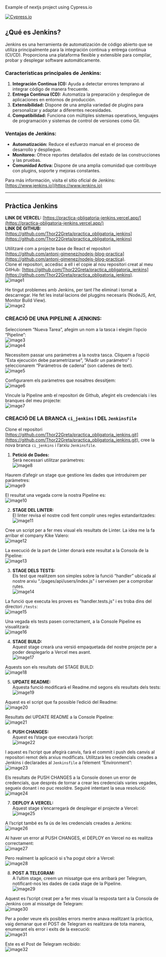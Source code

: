 Example of nextjs project using Cypress.io

<!---Start place for the badge -->
[![Cypress.io](https://img.shields.io/badge/tested%20with-Cypress-04C38E.svg)](https://www.cypress.io/)

<!---End place for the badge -->

## ¿Qué es Jenkins?

Jenkins es una herramienta de automatización de código abierto que se utiliza principalmente para la integración continua y entrega continua (CI/CD). Proporciona una plataforma flexible y extensible para compilar, probar y desplegar software automáticamente. 

### Características principales de Jenkins:
1. **Integración Continua (CI):** Ayuda a detectar errores temprano al integrar código de manera frecuente.
2. **Entrega Continua (CD):** Automatiza la preparación y despliegue de aplicaciones en entornos de producción.
3. **Extensibilidad:** Dispone de una amplia variedad de plugins para personalizar y adaptar a diferentes necesidades.
4. **Compatibilidad:** Funciona con múltiples sistemas operativos, lenguajes de programación y sistemas de control de versiones como Git.

### Ventajas de Jenkins:
- **Automatización:** Reduce el esfuerzo manual en el proceso de desarrollo y despliegue.
- **Monitoreo:** Ofrece reportes detallados del estado de las construcciones y las pruebas.
- **Comunidad Activa:** Dispone de una amplia comunidad que contribuye con plugins, soporte y mejoras constantes.

Para más información, visita el sitio oficial de Jenkins: [https://www.jenkins.io](https://www.jenkins.io)

---

## Pràctica Jenkins

**LINK DE VERCEL:** [https://practica-obligatoria-jenkins.vercel.app/](https://practica-obligatoria-jenkins.vercel.app/)  
**LINK DE GITHUB:** [https://github.com/Thor22Greta/practica_obligatoria_jenkins](https://github.com/Thor22Greta/practica_obligatoria_jenkins)  

Utilitzaré com a projecte base de React el repositori [https://github.com/antoni-gimenez/nodejs-blog-practica](https://github.com/antoni-gimenez/nodejs-blog-practica).  
Clone el repositori, accedisc a ell i el copie al nou repositori creat al meu GitHub: [https://github.com/Thor22Greta/practica_obligatoria_jenkins](https://github.com/Thor22Greta/practica_obligatoria_jenkins).  
![image1](images/image1.jpg)  

He tingut problemes amb Jenkins, per tant l’he eliminat i tornat a descarregar. He fet les instal·lacions del pluggins necesaris (NodeJS, Ant, Monitor Build View).  
![image2](images/image2.jpg)  

### CREACIÓ DE UNA PIPELINE A JENKINS:
Seleccionem “Nueva Tarea”, afegim un nom a la tasca i elegim l’opcio “Pipeline”:  
![image3](images/image3.jpg)  
![image4](images/image4.jpg)  

Necessitem passar uns parámetres a la nostra tasca. Cliquem a l’opció “Esta ejecución debe parametrizarse”, ”Añadir un parámetro” i seleccionarem “Parámetros de cadena” (son cadenes de text).  
![image5](images/image5.jpg)  

Configurarem els paràmetres que nosaltres dessitjem:  
![image6](images/image6.jpg)  

Vincule la Pipeline amb el repositori de Github, afegint els credencials i les branques del meu projecte:  
![image7](images/image7.jpg)  

### CREACIÓ DE LA BRANCA `ci_jenkins` I DEL `Jenkinsfile`
Clone el repositori [https://github.com/Thor22Greta/practica_obligatoria_jenkins.git](https://github.com/Thor22Greta/practica_obligatoria_jenkins.git), cree la nova branca `ci_jenkins` i l’arxiu `Jenkinsfile`.  

1. **Petició de Dades:**  
Serà necessari utilitzar paràmetres:  
![image8](images/image8.jpg)  

Haurem d’afegir un stage que gestione les dades que introduirem per paràmetres:  
![image9](images/image9.jpg)  

El resultat una vegada corre la nostra Pipeline es:  
![image10](images/image10.jpg)  

2. **STAGE DEL LINTER:**  
El linter revisa el nostre codi fent complir unes regles estandaritzades:  
![image11](images/image11.jpg)  

Cree un script per a fer mes visual els resultats de Linter. La idea me la fa arribar el company Kike Valero:  
![image12](images/image12.jpg)  

La execució de la part de Linter donarà este resultat a la Consola de la Pipeline:  
![image13](images/image13.jpg)  

3. **STAGE DELS TESTS:**  
Els test que realitzem son simples sobre la funció “handler” ubicada al nostre arxiu “./pages/api/users/index.js” i serveixen per a comprobar rutes.  
![image14](images/image14.jpg)  

La funció que executa les proves es ”handler.tests.js” i es troba dins del directori `/tests`:  
![image15](images/image15.jpg)  

Una vegada els tests pasen correctament, a la Console Pipeline es visualitzarà:  
![image16](images/image16.jpg)  

4. **STAGE BUILD:**  
Aquest stage crearà una versió empaquetada del nostre projecte per a poder desplegarlo a Vercel mes avant.  
![image17](images/image17.jpg)  

Aquests son els resultats del STAGE BUILD:  
![image18](images/image18.jpg)  

5. **UPDATE README:**  
Aquesta funció modificarà el Readme.md segons els resultats dels tests:  
![image19](images/image19.jpg)  

Aquest es el script que fa possible l’edició del Readme:  
![image20](images/image20.jpg)  

Resultats del UPDATE README a la Console Pipeline:  
![image21](images/image21.jpg)  

6. **PUSH CHANGES:**  
Aquest es l’stage que executarà l’script:  
![image22](images/image22.jpg)  

I aquest es l’script que afegirà canvis, farà el commit i push dels canvis al repositori remot dels arxius modificats. Utilitzarà les credencials creades a Jenkins i declarades al `Jenkinsfile` a l’element “Environment”:  
![image23](images/image23.jpg)  

Els resultats de PUSH CHANGES a la Console donen un error de credencials, que després de tornar a crear les credencials varies vegades, segueix donant i no puc resoldre. Seguiré intentant la seua resolució:  
![image24](images/image24.jpg)  

7. **DEPLOY A VERCEL:**  
Aquest stage s’encarregarà de desplegar el projecte a Vercel:  
![image25](images/image25.jpg)  

A l’script també es fa ús de les credencials creades a Jenkins:  
![image26](images/image26.jpg)  

Al haver un error al PUSH CHANGES, el DEPLOY en Vercel no es realitza correctament:  
![image27](images/image27.jpg)  

Pero realment la aplicació si s’ha pogut obrir a Vercel:  
![image28](images/image28.jpg)  

8. **POST A TELEGRAM:**  
A l’ultim stage, creem un missatge que ens arribarà per Telegram, notificant-nos les dades de cada stage de la Pipeline.  
![image29](images/image29.jpg)  

Aquest es l’script creat per a fer mes visual la resposta tant a la Consola de Jenkins com al missatge de Telegram:  
![image30](images/image30.jpg)  

Per a poder veure els posibles errors mentre anava realitzant la pràctica, vaig demanar que el POST de Telegram es realitzara de tota manera, enumerant els error i exits de la execució:  
![image31](images/image31.jpg)  

Este es el Post de Telegram recibido:  
![image32](images/image32.jpg)  

